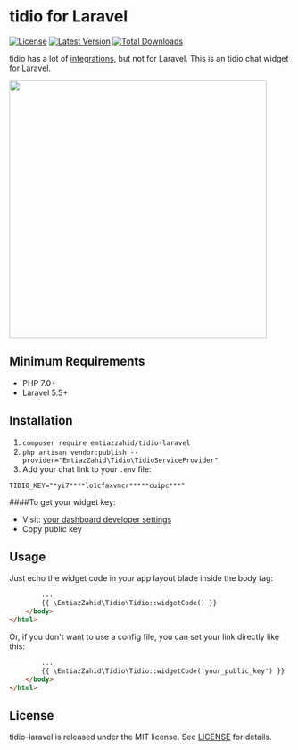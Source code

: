 # tidio for Laravel

<p>
    <a href="https://packagist.org/packages/emtiazzahid/tidio-laravel"><img src="https://img.shields.io/packagist/l/emtiazzahid/tidio-laravel" alt="License"></a>
    <a href="https://packagist.org/packages/emtiazzahid/tidio-laravel"><img src="https://img.shields.io/packagist/v/emtiazzahid/tidio-laravel" alt="Latest Version"></a>
    <a href="https://packagist.org/packages/emtiazzahid/tidio-laravel"><img src="https://img.shields.io/packagist/dt/emtiazzahid/tidio-laravel" alt="Total Downloads"></a>
</p>

tidio has a lot of [integrations](https://help.tidio.com/docs/integrations), but not for Laravel. This is an tidio chat widget for Laravel.

<p>
    <a href="https://www.tidio.com" target="_blank">
        <img src="https://user-images.githubusercontent.com/10188029/135708172-13bb6ead-2cff-4b0c-a655-cf015e4efbf3.png" height="461">
    </a>
</p>

## Minimum Requirements

- PHP 7.0+
- Laravel 5.5+

## Installation

1. `composer require emtiazzahid/tidio-laravel`
2. `php artisan vendor:publish --provider="EmtiazZahid\Tidio\TidioServiceProvider"`
3. Add your chat link to your `.env` file:

```
TIDIO_KEY="*yi7****lo1cfaxvmcr*****cuipc***"
```
####To get your widget key:
- Visit: [your dashboard developer settings](https://www.tidio.com/panel/settings/developer)
- Copy public key

## Usage

Just echo the widget code in your app layout blade inside the body tag:

```html
        ...
        {{ \EmtiazZahid\Tidio\Tidio::widgetCode() }}
    </body>
</html>
```

Or, if you don't want to use a config file, you can set your link directly like this:

```html
        ...
        {{ \EmtiazZahid\Tidio\Tidio::widgetCode('your_public_key') }}
    </body>
</html>
```

## License

tidio-laravel is released under the MIT license. See [LICENSE](https://github.com/emtiazzahid/tidio-laravel/blob/master/LICENSE) for details.
